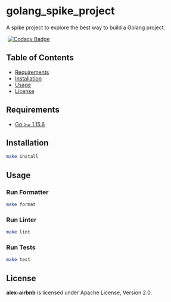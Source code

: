 # golang_spike_project

A spike project to explore the best way to build a Golang project.

[![<alex-airbnb>](https://circleci.com/gh/alex-airbnb/golang_spike_project.svg?style=svg)](https://circleci.com/github/alex-airbnb/golang_spike_project) [![Codacy Badge](https://api.codacy.com/project/badge/Grade/37df25183bf146bd8539e36a0f459a2c)](https://app.codacy.com/gh/alex-airbnb/golang_spike_project?utm_source=github.com&utm_medium=referral&utm_content=alex-airbnb/golang_spike_project&utm_campaign=Badge_Grade)

## Table of Contents

- [Requirements](#requirements)
- [Installation](#installation)
- [Usage](#usage)
- [License](#license)

## Requirements

- [Go >= 1.15.6](https://golang.org/doc/install)

## Installation

```sh
make install
```

## Usage

### Run Formatter

```sh
make format
```

### Run Linter

```sh
make lint
```

### Run Tests

```sh
make test
```

## License

**alex-airbnb** is licensed under Apache License, Version 2.0.
